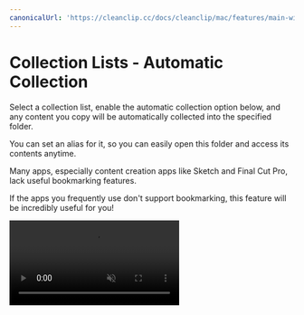 ```yaml
---
canonicalUrl: 'https://cleanclip.cc/docs/cleanclip/mac/features/main-window-sketch'
---
```


# Collection Lists - Automatic Collection

Select a collection list, enable the automatic collection option below, and any content you copy will be automatically collected into the specified folder.

You can set an alias for it, so you can easily open this folder and access its contents anytime.

Many apps, especially content creation apps like Sketch and Final Cut Pro, lack useful bookmarking features.

If the apps you frequently use don't support bookmarking, this feature will be incredibly useful for you!

<video autoplay muted loop>
    <source src="/videos/sketch-simple-full.mp4" type="video/mp4">
    <iframe src="/videos/sketch-simple-full.mp4" scrolling="no" border="0" frameborder="0" allow="autoplay; encrypted-media" allowfullscreen></iframe>
</video>